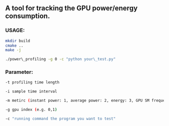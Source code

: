 ## A tool for tracking the GPU power/energy consumption.

### USAGE:

```bash
mkdir build
cmake ..
make -j

./power\_profiling -g 0 -c "python your\_test.py"
```

### Parameter:
```bash
-t profiling time length

-i sample time interval

-m metirc (instant power: 1, average power: 2, energy: 3, GPU SM frequency: 4)

-g gpu index (e.g. 0,1)

-c "running command the program you want to test" 
```

